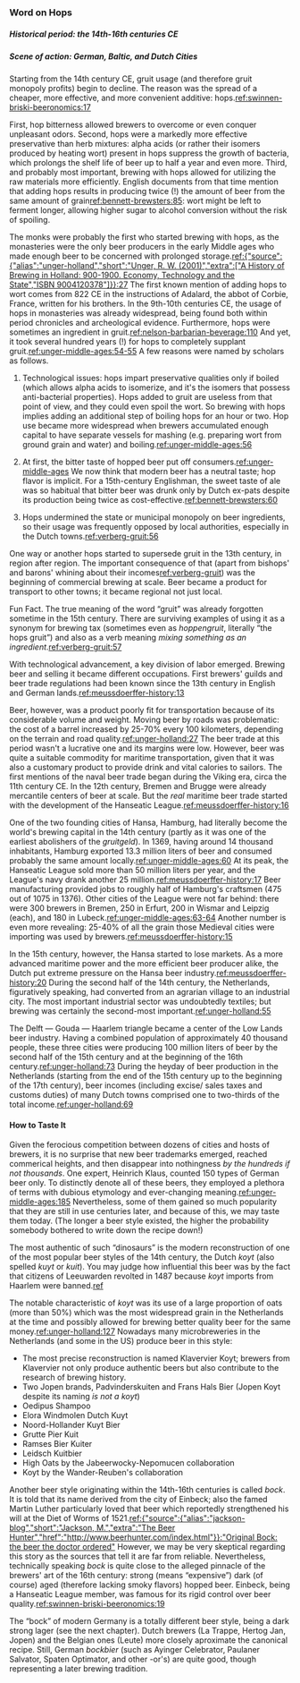 ### Word on Hops

##### Historical period: the 14th-16th centuries CE

##### Scene of action: German, Baltic, and Dutch Cities

Starting from the 14th century CE, gruit usage (and therefore gruit monopoly profits) begin to decline. The reason was the spread of a cheaper, more effective, and more convenient additive: hops.[ref:swinnen-briski-beeronomics:17]()

First, hop bitterness allowed brewers to overcome or even conquer unpleasant odors. Second, hops were a markedly more effective preservative than herb mixtures: alpha acids (or rather their isomers produced by heating wort) present in hops suppress the growth of bacteria, which prolongs the shelf life of beer up to half a year and even more. Third, and probably most important, brewing with hops allowed for utilizing the raw materials more efficiently. English documents from that time mention that adding hops results in producing twice (!) the amount of beer from the same amount of grain[ref:bennett-brewsters:85](): wort might be left to ferment longer, allowing higher sugar to alcohol conversion without the risk of spoiling.

The monks were probably the first who started brewing with hops, as the monasteries were the only beer producers in the early Middle ages who made enough beer to be concerned with prolonged storage.[ref:{"source":{"alias":"unger-holland","short":"Unger, R. W. (2001)","extra":["A History of Brewing in Holland: 900-1900. Economy, Technology and the State","ISBN 9004120378"]}}:27]() The first known mention of adding hops to wort comes from 822 CE in the instructions of Adalard, the abbot of Corbie, France, written for his brothers. In the 9th-10th centuries CE, the usage of hops in monasteries was already widespread, being found both within period chronicles and archeological evidence. Furthermore, hops were sometimes an ingredient in gruit.[ref:nelson-barbarian-beverage:110]() And yet, it took several hundred years (!) for hops to completely supplant gruit.[ref:unger-middle-ages:54-55]() A few reasons were named by scholars as follows.

  1. Technological issues: hops impart preservative qualities only if boiled (which allows alpha acids to isomerize, and it's the isomers that possess anti-bacterial properties). Hops added to gruit are useless from that point of view, and they could even spoil the wort. So brewing with hops implies adding an additional step of boiling hops for an hour or two. Hop use became more widespread when brewers accumulated enough capital to have separate vessels for mashing (e.g. preparing wort from ground grain and water) and boiling.[ref:unger-middle-ages:56]()

  2. At first, the bitter taste of hopped beer put off consumers.[ref:unger-middle-ages]() We now think that modern beer has a neutral taste; hop flavor is implicit. For a 15th-century Englishman, the sweet taste of ale was so habitual that bitter beer was drunk only by Dutch ex-pats despite its production being twice as cost-effective.[ref:bennett-brewsters:60]()

  3. Hops undermined the state or municipal monopoly on beer ingredients, so their usage was frequently opposed by local authorities, especially in the Dutch towns.[ref:verberg-gruit:56]()

One way or another hops started to supersede gruit in the 13th century, in region after region. The important consequence of that (apart from bishops' and barons' whining about their incomes[ref:verberg-gruit]()) was the beginning of commercial brewing at scale. Beer became a product for transport to other towns; it became regional not just local.

Fun Fact. The true meaning of the word “gruit” was already forgotten sometime in the 15th century. There are surviving examples of using it as a synonym for brewing tax (sometimes even as *hoppengruit*, literally “the hops gruit”) and also as a verb meaning *mixing something as an ingredient*.[ref:verberg-gruit:57]()

With technological advancement, a key division of labor emerged. Brewing beer and selling it became different occupations. First brewers' guilds and beer trade regulations had been known since the 13th century in English and German lands.[ref:meussdoerffer-history:13]()

Beer, however, was a product poorly fit for transportation because of its considerable volume and weight. Moving beer by roads was problematic: the cost of a barrel increased by 25-70% every 100 kilometers, depending on the terrain and road quality.[ref:unger-holland:27]() The beer trade at this period wasn't a lucrative one and its margins were low. However, beer was quite a suitable commodity for maritime transportation, given that it was also a customary product to provide drink and vital calories to sailors. The first mentions of the naval beer trade began during the Viking era, circa the 11th century CE. In the 12th century, Bremen and Brugge were already mercantile centers of beer at scale. But the *real* maritime beer trade started with the development of the Hanseatic League.[ref:meussdoerffer-history:16]()

One of the two founding cities of Hansa, Hamburg, had literally become the world's brewing capital in the 14th century (partly as it was one of the earliest abolishers of the *gruitgeld*). In 1369, having around 14 thousand inhabitants, Hamburg exported 13.3 million liters of beer and consumed probably the same amount locally.[ref:unger-middle-ages:60]() At its peak, the Hanseatic League sold more than 50 million liters per year, and the League's navy drank another 25 million.[ref:meussdoerffer-history:17]() Beer manufacturing provided jobs to roughly half of Hamburg's craftsmen (475 out of 1075 in 1376). Other cities of the League were not far behind: there were 300 brewers in Bremen, 250 in Erfurt, 200 in Wismar and Leipzig (each), and 180 in Lubeck.[ref:unger-middle-ages:63-64]() Another number is even more revealing: 25-40% of all the grain those Medieval cities were importing was used by brewers.[ref:meussdoerffer-history:15]()

In the 15th century, however, the Hansa started to lose markets. As a more advanced maritime power and the more efficient beer producer alike, the Dutch put extreme pressure on the Hansa beer industry.[ref:meussdoerffer-history:20]() During the second half of the 14th century, the Netherlands, figuratively speaking, had converted from an agrarian village to an industrial city. The most important industrial sector was undoubtedly textiles; but brewing was certainly the second-most important.[ref:unger-holland:55]()

The Delft — Gouda — Haarlem triangle became a center of the Low Lands beer industry. Having a combined population of approximately 40 thousand people, these three cities were producing 100 million liters of beer by the second half of the 15th century and at the beginning of the 16th century.[ref:unger-holland:73]() During the heyday of beer production in the Netherlands (starting from the end of the 15th century up to the beginning of the 17th century), beer incomes (including excise/ sales taxes and customs duties) of many Dutch towns comprised one to two-thirds of the total income.[ref:unger-holland:69]()

#### How to Taste It

Given the ferocious competition between dozens of cities and hosts of brewers, it is no surprise that new beer trademarks emerged, reached commerical heights, and then disappear into nothingness *by the hundreds if not thousands*. One expert, Heinrich Klaus, counted 150 types of German beer only. To distinctly denote all of these beers, they employed a plethora of terms with dubious etymology and ever-changing meaning.[ref:unger-middle-ages:185]() Nevertheless, some of them gained so much popularity that they are still in use centuries later, and because of this, we may taste them today. (The longer a beer style existed, the higher the probability somebody bothered to write down the recipe down!)

The most authentic of such “dinosaurs” is the modern reconstruction of one of the most popular beer styles of the 14th century, the Dutch *koyt* (also spelled *kuyt* or *kuit*). You may judge how influential this beer was by the fact that citizens of Leeuwarden revolted in 1487 because *koyt* imports from Haarlem were banned.[ref](https://history.stackexchange.com/questions/23532/what-exactly-happened-with-beer-and-leeuwarden-in-1487)

The notable characteristic of *koyt* was its use of a large proportion of oats (more than 50%) which was the most widespread grain in the Netherlands at the time and possibly allowed for brewing better quality beer for the same money.[ref:unger-holland:127]() Nowadays many microbreweries in the Netherlands (and some in the US) produce beer in this style:

  * The most precise reconstruction is named Klavervier Koyt; brewers from Klavervier not only produce authentic beers but also contribute to the research of brewing history.
  * Two Jopen brands, Padvinderskuiten and Frans Hals Bier (Jopen Koyt despite its naming *is not a koyt*)
  * Oedipus Shampoo
  * Elora Windmolen Dutch Kuyt
  * Noord-Hollander Kuyt Bier
  * Grutte Pier Kuit
  * Ramses Bier Kuiter
  * Leidsch Kuitbier
  * High Oats by the Jabeerwocky-Nepomucen collaboration
  * Koyt by the Wander-Reuben's collaboration

Another beer style originating within the 14th-16th centuries is called *bock*. It is told that its name derived from the city of Einbeck; also the famed Martin Luther particularly loved that beer which reportedly strengthened his will at the Diet of Worms of 1521.[ref:{"source":{"alias":"jackson-blog","short":"Jackson, M.","extra":"The Beer Hunter","href":"http://www.beerhunter.com/index.html"}}:"Original Bock: the beer the doctor ordered"](http://www.beerhunter.com/documents/19133-000034.html) However, we may be very skeptical regarding this story as the sources that tell it are far from reliable. Nevertheless, technically speaking *bock* is quite close to the alleged pinnacle of the brewers' art of the 16th century: strong (means “expensive”) dark (of course) aged (therefore lacking smoky flavors) hopped beer. Einbeck, being a Hanseatic League member, was famous for its rigid control over beer quality.[ref:swinnen-briski-beeronomics:19]()

The “bock” of modern Germany is a totally different beer style, being a dark strong lager (see the next chapter). Dutch brewers (La Trappe, Hertog Jan, Jopen) and the Belgian ones (Leute) more closely aproximate the canonical recipe. Still, German *bockbier* (such as Ayinger Celebrator, Paulaner Salvator, Spaten Optimator, and other -or's) are quite good, though representing a later brewing tradition.
